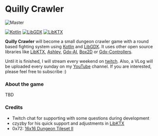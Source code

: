 # Quilly Crawler

![Master](https://github.com/Quillraven/QuillyCrawler/workflows/Build/badge.svg?branch=master&event=push)

[![Kotlin](https://img.shields.io/badge/kotlin-1.4.30-red.svg)](http://kotlinlang.org/)
[![LibGDX](https://img.shields.io/badge/libgdx-1.9.14-green.svg)](https://libgdx.badlogicgames.com/)
[![LibKTX](https://img.shields.io/badge/libktx-1.9.14--SNAPSHOT-blue.svg)](https://libktx.github.io/)

**Quilly Crawler** will become a small dungeon crawler game with a round based fighting system
using [Kotlin](https://kotlinlang.org/) and [LibGDX](https://github.com/libgdx/libgdx).
It uses other open source libraries like [LibKTX](https://github.com/libktx/ktx), 
[Ashley](https://github.com/libgdx/ashley), [Gdx-AI](https://github.com/libgdx/gdx-ai), 
[Box2D](https://box2d.org/) or [Gdx-Controllers](https://github.com/libgdx/gdx-controllers).

Until it is finished, I will stream every weekend on [twitch](https://www.twitch.tv/quillraven).
Also, a VLog will be uploaded every sunday on my [YouTube](https://www.youtube.com/Quillraven) channel.
If you are interested, please feel free to subscribe :)

### About the game

TBD

### Credits
- Twitch chat for supporting with some questions during development
- czyzby for his quick support and adjustments in [LibKTX](https://github.com/libktx/ktx)
- 0x72: [16x16 Dungeon Tileset II](https://0x72.itch.io/dungeontileset-ii)
